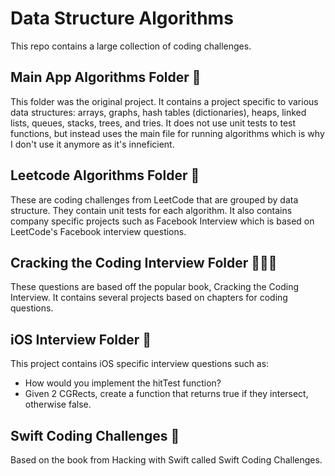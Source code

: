 # Data Structure Algorithms

This repo contains a large collection of coding challenges.

## Main App Algorithms Folder 🤖
This folder was the original project. It contains a project specific to various data structures: arrays, graphs, hash tables (dictionaries), heaps, linked lists, queues, stacks, trees, and tries. It does not use unit tests to test functions, but instead uses the main file for running algorithms which is why I don't use it anymore as it's inneficient.

## Leetcode Algorithms Folder 👾
These are coding challenges from LeetCode that are grouped by data structure. They contain unit tests for each algorithm. It also contains company specific projects such as Facebook Interview which is based on LeetCode's Facebook interview questions.

## Cracking the Coding Interview Folder 👩🏼‍💻
These questions are based off the popular book, Cracking the Coding Interview. It contains several projects based on chapters for coding questions.

## iOS Interview Folder 📲
This project contains iOS specific interview questions such as:

- How would you implement the hitTest function?
- Given 2 CGRects, create a function that returns true if they intersect, otherwise false.

## Swift Coding Challenges 🐥
Based on the book from Hacking with Swift called Swift Coding Challenges.